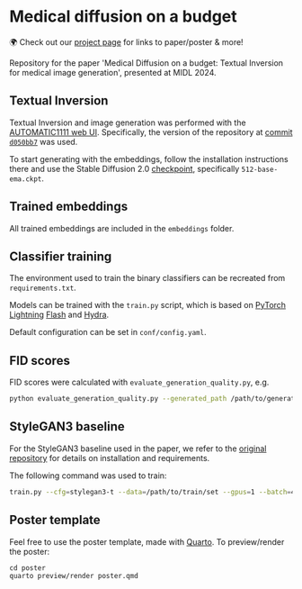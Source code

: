 # Medical diffusion on a budget

:earth_africa: Check out our [project page](https://bramdewilde.com/medical-diffusion) for links to paper/poster & more!

Repository for the paper 'Medical Diffusion on a budget: Textual Inversion for medical image generation', presented at MIDL 2024.

## Textual Inversion

Textual Inversion and image generation was performed with the [AUTOMATIC1111 web UI](https://github.com/AUTOMATIC1111/stable-diffusion-webui).
Specifically, the version of the repository at [commit `d050bb7`](https://github.com/AUTOMATIC1111/stable-diffusion-webui/tree/d050bb78636236338440768f871a0f2bb9f277f6) was used.

To start generating with the embeddings, follow the installation instructions there and use the Stable Diffusion 2.0 [checkpoint](https://huggingface.co/stabilityai/stable-diffusion-2), specifically `512-base-ema.ckpt`.

## Trained embeddings

All trained embeddings are included in the `embeddings` folder.

## Classifier training

The environment used to train the binary classifiers can be recreated from `requirements.txt`.

Models can be trained with the `train.py` script, which is based on [PyTorch Lightning](https://github.com/Lightning-AI/pytorch-lightning) [Flash](https://github.com/Lightning-Universe/lightning-flash) and [Hydra](https://github.com/facebookresearch/hydra).

Default configuration can be set in `conf/config.yaml`.

## FID scores

FID scores were calculated with `evaluate_generation_quality.py`, e.g.

```sh
python evaluate_generation_quality.py --generated_path /path/to/generated/images --reference_path /path/to/reference/images
```

## StyleGAN3 baseline

For the StyleGAN3 baseline used in the paper, we refer to the
[original repository](https://github.com/NVlabs/stylegan3) for details on installation and requirements.

The following command was used to train:

```sh
train.py --cfg=stylegan3-t --data=/path/to/train/set --gpus=1 --batch=4 --gamma=8 --mirror=1 --kimg=100 --resume=https://api.ngc.nvidia.com/v2/models/nvidia/research/stylegan3/versions/1/files/stylegan3-t-afhqv2-512x512.pkl --snap=25 --tick=1 --mbstd-group 1 --metrics none
```

## Poster template

Feel free to use the poster template, made with [Quarto](https://quarto.org).
To preview/render the poster:

```
cd poster
quarto preview/render poster.qmd
```
